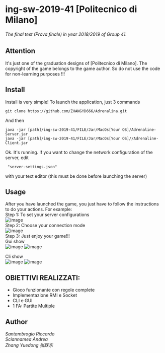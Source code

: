 # ing-sw-2019-41  [Politecnico di Milano]
###### The final test (Prova finale) in year 2018/2019 of Group 41. 

## Attention
It's just one of the graduation designs of [Politecnico di Milano]. The copyright of the game belongs to the game author. So do not use the code for non-learning purposes !!! 

## Install
Install is very simple! To launch the application, just 3 commands


    git clone https://github.com/ZHANGYD666/Adrenalina.git

And then

    java -jar [path]/ing-sw-2019-41/FILE/Jar/MacOs[Your OS]/Adrenaline-Server.jar
    java -jar [path]/ing-sw-2019-41/FILE/Jar/MacOs[Your OS]//Adrenaline-Client.jar

Ok. It's running. If you want to change the network configuration of the server,
edit

     "server-settings.json"

with your text editor (this must be done before launching the server)


## Usage
After you have launched the game, you just have to follow the instructions to do your actions.
For example:   
 Step 1: To set your server configurations   
![image](https://github.com/ZHANGYD666/Adrenalina/blob/master/readme_pic/serversetting.png)   
Step 2: Choose your connection mode     
![image](https://github.com/ZHANGYD666/Adrenalina/blob/master/readme_pic/socketentry.png)     
 Step 3: Just enjoy your game!!!    
 Gui show  
![image](https://github.com/ZHANGYD666/Adrenalina/blob/master/readme_pic/guiselectavatar.png)
![image](https://github.com/ZHANGYD666/Adrenalina/blob/master/readme_pic/guigameinterface.png)  
   
 Cli show   
![image](https://github.com/ZHANGYD666/Adrenalina/blob/master/readme_pic/cligameflow.png)
![image](https://github.com/ZHANGYD666/Adrenalina/blob/master/readme_pic/cligameflow2.png)
   
   
## OBIETTIVI REALIZZATI:

- Gioco funzionante con regole complete
- Implementazione RMI e Socket
- CLI e GUI
- 1 FA: Partite Multiple



## Author

_Santambrogio Riccardo_  
_Sciannamea Andrea_   
_Zhang Yuedong 张跃东_

